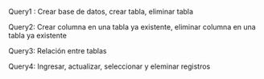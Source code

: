 Query1 : Crear base de datos, crear tabla, eliminar tabla

Query2: Crear columna en una tabla ya existente, eliminar columna en una tabla ya existente

Query3: Relación entre tablas

Query4: Ingresar, actualizar, seleccionar y eleminar registros



